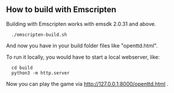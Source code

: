 ## How to build with Emscripten

Building with Emscripten works with emsdk 2.0.31 and above.

```
  ./emscripten-build.sh
```

And now you have in your build folder files like "openttd.html".

To run it locally, you would have to start a local webserver, like:

```
  cd build
  python3 -m http.server
````

Now you can play the game via http://127.0.0.1:8000/openttd.html .
